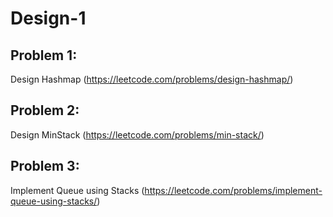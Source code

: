 # Design-1

## Problem 1:
Design Hashmap (https://leetcode.com/problems/design-hashmap/)



## Problem 2:
Design MinStack (https://leetcode.com/problems/min-stack/)


## Problem 3:
Implement Queue using Stacks (https://leetcode.com/problems/implement-queue-using-stacks/)

